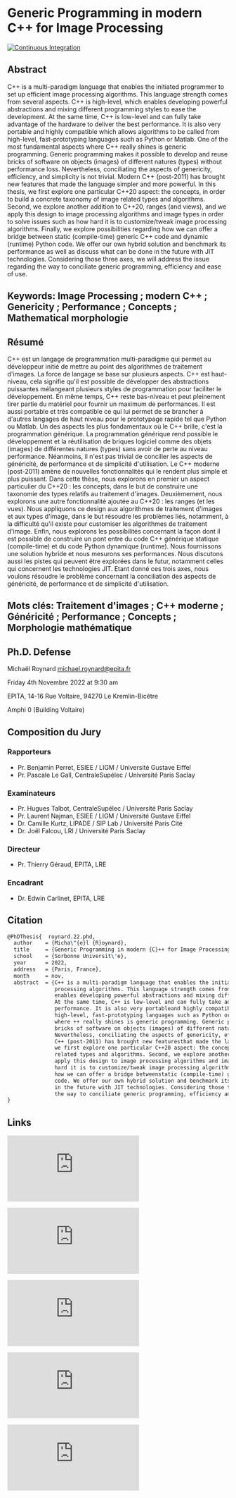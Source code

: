 # Generic Programming in modern C++ for Image Processing

[![Continuous Integration](https://github.com/dutiona/thesis/actions/workflows/ci.yaml/badge.svg)](https://github.com/dutiona/thesis/actions/workflows/ci.yaml)

## Abstract

C++ is a multi-paradigm language that enables the initiated programmer to set up efficient image processing algorithms. This language strength comes from several aspects. C++ is high-level, which enables developing powerful abstractions and mixing different programming styles to ease the development. At the same time, C++ is low-level and can fully take advantage of the hardware to deliver the best performance. It is also very portable and highly compatible which allows algorithms to be called from high-level, fast-prototyping languages such as Python or Matlab. One of the most fundamental aspects where C++ really shines is generic programming. Generic programming makes it possible to develop and reuse bricks of software on objects (images) of different natures (types) without performance loss. Nevertheless, conciliating the aspects of genericity, efficiency, and simplicity is not trivial. Modern C++ (post-2011) has brought new features that made the language simpler and more powerful. In this thesis, we first explore one particular C++20 aspect: the concepts, in order to build a concrete taxonomy of image related types and algorithms. Second, we explore another addition to C++20, ranges (and views), and we apply this design to image processing algorithms and image types in order to solve issues such as how hard it is to customize/tweak image processing algorithms. Finally, we explore possibilities regarding how we can offer a bridge between static (compile-time) generic C++ code and dynamic (runtime) Python code. We offer our own hybrid solution and benchmark its performance as well as discuss what can be done in the future with JIT technologies. Considering those three axes, we will address the issue regarding the way to conciliate generic programming, efficiency and ease of use.

## Keywords: Image Processing ; modern C++ ; Genericity ; Performance ; Concepts ; Mathematical morphologie

## Résumé

C++ est un langage de programmation multi-paradigme qui permet au développeur initié de mettre au point des algorithmes de traitement d'images. La force de langage se base sur plusieurs aspects. C++ est haut-niveau, cela signifie qu'il est possible de développer des abstractions puissantes mélangeant plusieurs styles de programmation pour faciliter le développement. En même temps, C++ reste bas-niveau et peut pleinement tirer partie du matériel pour fournir un maximum de performances. Il est aussi portable et très compatible ce qui lui permet de se brancher à d'autres langages de haut niveau pour le prototypage rapide tel que Python ou Matlab. Un des aspects les plus fondamentaux où le C++ brille, c'est la programmation générique. La programmation générique rend possible le développement et la réutilisation de briques logiciel comme des objets (images) de différentes natures (types) sans avoir de perte au niveau performance. Néanmoins, il n'est pas trivial de concilier les aspects de généricité, de performance et de simplicité d'utilisation. Le C++ moderne (post-2011) amène de nouvelles fonctionnalités qui le rendent plus simple et plus puissant. Dans cette thèse, nous explorons en premier un aspect particulier du C++20 : les concepts, dans le but de construire une taxonomie des types relatifs au traitement d'images. Deuxièmement, nous explorons une autre fonctionnalité ajoutée au C++20 : les ranges (et les vues). Nous appliquons ce design aux algorithmes de traitement d'images et aux types d'image, dans le but résoudre les problèmes liés, notamment, à la difficulté qu'il existe pour customiser les algorithmes de traitement d'image. Enfin, nous explorons les possibilités concernant la façon dont il est possible de construire un pont entre du code C++ générique statique (compile-time) et du code Python dynamique (runtime). Nous fournissons une solution hybride et nous mesurons ses performances. Nous discutons aussi les pistes qui peuvent être explorées dans le futur, notamment celles qui concernent les technologies JIT. Etant donné ces trois axes, nous voulons résoudre le problème concernant la conciliation des aspects de généricité, de performance et de simplicité d'utilisation.

## Mots clés: Traitement d'images ; C++ moderne ; Généricité ; Performance ; Concepts ; Morphologie mathématique

## Ph.D. Defense

Michaël Roynard <michael.roynard@epita.fr>

Friday 4th Novembre 2022 at 9:30 am

EPITA, 14-16 Rue Voltaire, 94270 Le Kremlin-Bicêtre

Amphi 0 (Building Voltaire)

## Composition du Jury

### Rapporteurs

* Pr. Benjamin Perret, ESIEE / LIGM / Université Gustave Eiffel
* Pr. Pascale Le Gall, CentraleSupélec / Université Paris Saclay

### Examinateurs

* Pr. Hugues Talbot, CentraleSupélec / Université Paris Saclay
* Pr. Laurent Najman, ESIEE / LIGM / Université Gustave Eiffel
* Dr. Camille Kurtz, LIPADE / SIP Lab / Université Paris Cité
* Dr. Joël Falcou, LRI / Université Paris Saclay

### Directeur

* Pr. Thierry Géraud, EPITA, LRE

### Encadrant

* Dr. Edwin Carlinet, EPITA, LRE

## Citation

```latex
@PhDThesis{	 roynard.22.phd,
  author	= {Micha\"{e}l {R}oynard},
  title		= {Generic Programming in modern {C}++ for Image Processing},
  school	= {Sorbonne Universit\'e},
  year		= 2022,
  address	= {Paris, France},
  month		= nov,
  abstract	= {C++ is a multi-paradigm language that enables the initiated programmer to set up efficient image
               processing algorithms. This language strength comes from several aspects. C++ is high-level, which
               enables developing powerful abstractions and mixing different programmingstyles to ease the development.
               At the same time, C++ is low-level and can fully take advantage of the hardware to deliver the best
               performance. It is also very portableand highly compatible which allows algorithms to be called from
               high-level, fast-prototyping languages such as Python or Matlab. One of the most fundamental aspects
               where ++ really shines is generic programming. Generic programming makes it possible to develop and reuse
               bricks of software on objects (images) of different natures (types)without performance loss.
               Nevertheless, conciliating the aspects of genericity, efficiency, and simplicity is not trivial. Modern
               C++ (post-2011) has brought new featuresthat made the language simpler and more powerful. In this thesis,
               we first explore one particular C++20 aspect: the concepts, in order to build a concrete taxonomy of image
               related types and algorithms. Second, we explore another addition to C++20, ranges (and views), and we
               apply this design to image processing algorithms and image types in order to solve issues such as how
               hard it is to customize/tweak image processing algorithms. Finally, we explore possibilities regarding
               how we can offer a bridge betweenstatic (compile-time) generic C++ code and dynamic (runtime) Python
               code. We offer our own hybrid solution and benchmark its performance as well as discuss what can be done
               in the future with JIT technologies. Considering those three axes, we will address the issue regarding
               the way to conciliate generic programming, efficiency and ease of use.}
}
```

## Links

![Résumé long (FR)](http://mroynard.pages.lre.epita.fr/roynard.thesis.manuscript/resume_long.pdf)

![Long summary(EN)](http://mroynard.pages.lre.epita.fr/roynard.thesis.manuscript/long_summary.pdf)

![Thesis manuscript](http://mroynard.pages.lre.epita.fr/roynard.thesis.manuscript/manuscript.pdf)

![Slides](http://mroynard.pages.lre.epita.fr/roynard.thesis.manuscript/slides.pdf)

![Handout](http://mroynard.pages.lre.epita.fr/roynard.thesis.manuscript/handout.pdf)

<!--
![Résumé long (FR)](http://mroynard.pages.lre.epita.fr/roynard.thesis.manuscript/resume_long.pdf)

![Long summary(EN)](http://mroynard.pages.lre.epita.fr/roynard.thesis.manuscript/long_summary.pdf)

![Thesis manuscript](http://mroynard.pages.lre.epita.fr/roynard.thesis.manuscript/manuscript.pdf)

![Slides](http://mroynard.pages.lre.epita.fr/roynard.thesis.manuscript/slides.pdf)

![Handout](http://mroynard.pages.lre.epita.fr/roynard.thesis.manuscript/handout.pdf)
-->
